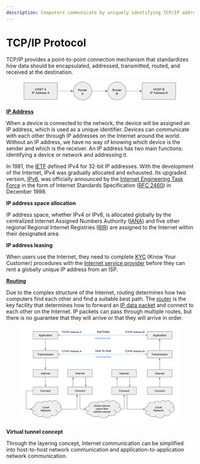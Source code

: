 ```yaml
---
description: Computers communicate by uniquely identifying TCP/IP addresses
---
```


# TCP/IP Protocol

TCP/IP provides a point-to-point connection mechanism that standardizes how data should be encapsulated, addressed, transmitted, routed, and received at the destination.

<figure><img src="../../../.gitbook/assets/image (1) (1) (1).png" alt=""><figcaption></figcaption></figure>

[**IP Address**](https://en.wikipedia.org/wiki/IP\_address)

When a device is connected to the network, the device will be assigned an IP address, which is used as a unique identifier. Devices can communicate with each other through IP addresses on the Internet around the world. Without an IP address, we have no way of knowing which device is the sender and which is the receiver. An IP address has two main functions: identifying a device or network and addressing it.

In 1981, the [IETF](https://www.ietf.org/) defined IPv4 for 32-bit IP addresses. With the development of the Internet, IPv4 was gradually allocated and exhausted. Its upgraded version, [IPv6](https://datatracker.ietf.org/doc/html/rfc2460), was officially announced by the [Internet Engineering Task Force](https://en.wikipedia.org/wiki/Internet\_Engineering\_Task\_Force) in the form of Internet Standards Specification ([RFC 2460](https://datatracker.ietf.org/doc/html/rfc2460)) in December 1998.

**IP address space allocation**

IP address space, whether IPv4 or IPv6, is allocated globally by the centralized Internet Assigned Numbers Authority ([IANA](https://en.wikipedia.org/wiki/Internet\_Assigned\_Numbers\_Authority)) and five other regional Regional Internet Registries ([RIR](https://en.wikipedia.org/wiki/Regional\_Internet\_registry)) are assigned to the Internet within their designated area.

**IP address leasing**

When users use the Internet, they need to complete [KYC](https://en.wikipedia.org/wiki/Know\_your\_customer) (Know Your Customer) procedures with the [Internet service provider](https://en.wikipedia.org/wiki/Internet\_service\_provider) before they can rent a globally unique IP address from an ISP.

[**Routing**](https://en.wikipedia.org/wiki/Routing)

Due to the complex structure of the Internet, routing determines how two computers find each other and find a suitable best path. The [router](https://en.wikipedia.org/wiki/Router\_\(computing\)) is the key facility that determines how to forward an [IP data packet](https://en.wikipedia.org/wiki/Network\_packet) and connect to each other on the Internet. IP packets can pass through multiple routes, but there is no guarantee that they will arrive or that they will arrive in order.

<figure><img src="../../../.gitbook/assets/image (2) (1).png" alt=""><figcaption></figcaption></figure>

**Virtual tunnel concept**

Through the layering concept, Internet communication can be simplified into host-to-host network communication and application-to-application network communication.

